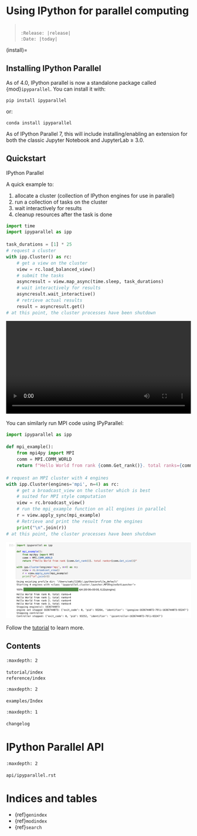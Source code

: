 # Using IPython for parallel computing

> ```{eval-rst}
>
> :Release: |release|
> :Date: |today|
> ```

(install)=

## Installing IPython Parallel

As of 4.0, IPython parallel is now a standalone package called {mod}`ipyparallel`.
You can install it with:

```
pip install ipyparallel
```

or:

```
conda install ipyparallel
```

As of IPython Parallel 7,
this will include installing/enabling an extension for both the classic Jupyter Notebook
and JupyterLab ≥ 3.0.

## Quickstart

IPython Parallel

A quick example to:

1. allocate a cluster (collection of IPython engines for use in parallel)
2. run a collection of tasks on the cluster
3. wait interactively for results
4. cleanup resources after the task is done

```python
import time
import ipyparallel as ipp

task_durations = [1] * 25
# request a cluster
with ipp.Cluster() as rc:
    # get a view on the cluster
    view = rc.load_balanced_view()
    # submit the tasks
    asyncresult = view.map_async(time.sleep, task_durations)
    # wait interactively for results
    asyncresult.wait_interactive()
    # retrieve actual results
    result = asyncresult.get()
# at this point, the cluster processes have been shutdown
```

<video  autoplay loop width="100%">
<source src="_static/basic.mp4"/>
</video>

You can similarly run MPI code using IPyParallel:

```python
import ipyparallel as ipp

def mpi_example():
    from mpi4py import MPI
    comm = MPI.COMM_WORLD
    return f"Hello World from rank {comm.Get_rank()}. total ranks={comm.Get_size()}"

# request an MPI cluster with 4 engines
with ipp.Cluster(engines='mpi', n=4) as rc:
    # get a broadcast_view on the cluster which is best 
    # suited for MPI style computation
    view = rc.broadcast_view()
    # run the mpi_example function on all engines in parallel
    r = view.apply_sync(mpi_example)
    # Retrieve and print the result from the engines
    print("\n".join(r))
# at this point, the cluster processes have been shutdown
```

![IPyParallel-MPI-Example](./_static/IPyParallel-MPI-Example.png)


Follow the [tutorial][] to learn more.

[tutorial]: ./tutorial/index

## Contents

```{toctree}
:maxdepth: 2

tutorial/index
reference/index
```

```{toctree}
:maxdepth: 2

examples/Index
```

```{toctree}
:maxdepth: 1

changelog
```

# IPython Parallel API

```{toctree}
:maxdepth: 2

api/ipyparallel.rst
```

# Indices and tables

- {ref}`genindex`
- {ref}`modindex`
- {ref}`search`
